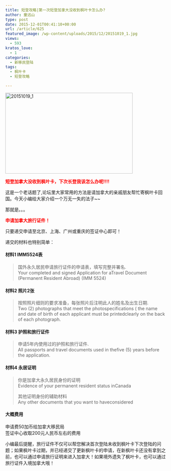 ```yaml
---
title: 短登攻略|第一次短登加拿大没收到枫叶卡怎么办?
author: 童远山
type: post
date: 2015-12-01T00:41:10+00:00
url: /article/625
featured_image: /wp-content/uploads/2015/12/20151019_1.jpg
views:
  - 593
kratos_love:
  - 1
categories:
  - 新移民登陆
tags:
  - 枫叶卡
  - 短登攻略

---
```

[<img decoding="async" loading="lazy" class="alignnone size-full wp-image-626" src="http://52sask.com/wp-content/uploads/2015/12/20151019_1.jpg" alt="20151019_1" width="400" height="253" />][1]

<span style="color: #ff0000;"><strong>短登加拿大没收到枫叶卡，下次长登我该怎么办呢!!!!</strong></span>

这是一个老话题了,论坛里大家常用的方法是请加拿大的亲戚朋友帮忙寄枫叶卡回国。今天小编给大家介绍一个万无一失的法子~~

那就是。。。

<span style="color: #ff0000;"><strong>申请加拿大旅行证件！</strong></span>

只要递交申请至北京、上海、广州或重庆的签证中心即可！

递交的材料也特别简单：

#### 材料1 IMM5524表

> 国外永久居民申请旅行证件的申请表，填写完整并署名.  
> Your completed and signed Application for aTravel Document (Permanent Resident Abroad) (IMM 5524)

#### 材料2 照片2张

> 按照照片细则的要求准备，每张照片后注明此人的姓名及出生日期.  
> Two (2) photographs that meet the photospecifications ( the name and date of birth of each applicant must be printedclearly on the back of each photograph.

#### 材料3 护照和旅行证件

> 申请5年内使用过的护照和旅行证件.  
> All passports and travel documents used in thefive (5) years before the application.

#### 材料4 永居证明

> 你是加拿大永久居民身份的证明  
> Evidence of your permanent resident status inCanada
> 
> 其他证明身份的辅助材料  
> Any other documents that you want to haveconsidered

#### 大概费用

申请费50加币给加拿大移民局  
签证中心收取200元人民币左右的费用

小编最后提醒，旅行证件不仅可以帮您解决首次登陆未收到枫叶卡下次登陆的问题；如果枫叶卡过期，并已经递交了更新枫叶卡的申请，在新枫叶卡还没有拿到之前，也可以通过申请旅行证明来进入加拿大！如果境外遗失了枫叶卡，也可以通过旅行证件入境加拿大哦！

 [1]: http://52sask.com/wp-content/uploads/2015/12/20151019_1.jpg